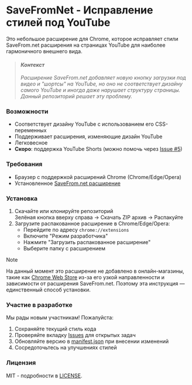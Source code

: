 # SaveFromNet - Исправление стилей под YouTube

Это небольшое расширение для Chrome, которое исправляет стили SaveFrom.net расширения на страницах YouTube для наиболее гармоничного внешнего вида.

> #### *Контекст*
> *Расширение SaveFrom.net добавляет новую кнопку загрузки под видео и "шортсы" на YouTube, но оно не соответствует дизайну самого YouTube и иногда даже нарушает структуру страницы. Данный репозиторий решает эту проблему.*

### Возможности

- Соответствует дизайну YouTube с использованием его CSS-переменных 
- Поддерживает расширения, изменяющие дизайн YouTube
- Легковесное
- **Скоро**: поддержка YouTube Shorts (можно помочь через [Issue #5](../../issues/5))

### Требования

- Браузер с поддержкой расширений Chrome (Chrome/Edge/Opera)
- Установленное [SaveFrom.net расширение](https://ru.savefrom.net/11/user.php)

### Установка

1. Скачайте или клонируйте репозиторий<br>
Зелёная кнопка вверху справа → Скачать ZIP архив → Распакуйте
2. Загрузите распакованное расширение в Chrome/Edge/Opera:
   - Перейдите по адресу `chrome://extensions` 
   - Включите "Режим разработчика"
   - Нажмите "Загрузить распакованное расширение"
   - Выберите папку с расширением

> [!NOTE]
> На данный момент это расширение не добавлено в онлайн-магазины, такие как [Chrome Web Store](https://chromewebstore.google.com) из-за его узкой направленности и зависимости от расширения SaveFrom.net. 
> Поэтому эта инструкция — единственный способ установки.

### Участие в разработке   

Мы рады новым участникам! Пожалуйста:

1. Сохраняйте текущий стиль кода
2. Проверяйте вкладку [Issues](../../issues)  для открытых задач
3. Обновляйте версию в [manifest.json](manifest.json) при внесении изменений
4. Сосредоточьтесь на улучшениях стилей

### Лицензия

MIT - подробности в [LICENSE](LICENSE).
